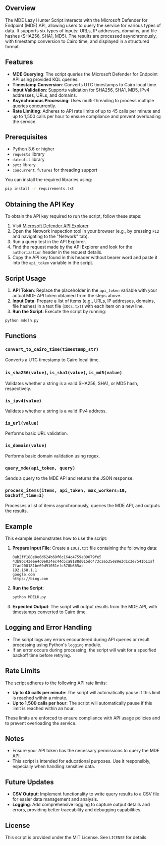 ## Overview

The MDE Lazy Hunter Script interacts with the Microsoft Defender for Endpoint (MDE) API, allowing users to query the service for various types of data. It supports six types of inputs: URLs, IP addresses, domains, and file hashes (SHA256, SHA1, MD5). The results are processed asynchronously, with timestamp conversion to Cairo time, and displayed in a structured format.

## Features

- **MDE Querying**: The script queries the Microsoft Defender for Endpoint API using provided KQL queries.
- **Timestamp Conversion**: Converts UTC timestamps to Cairo local time.
- **Input Validation**: Supports validation for SHA256, SHA1, MD5, IPv4 addresses, URLs, and domains.
- **Asynchronous Processing**: Uses multi-threading to process multiple queries concurrently.
- **Rate Limiting**: Adheres to API rate limits of up to 45 calls per minute and up to 1,500 calls per hour to ensure compliance and prevent overloading the service.
  
## Prerequisites

- Python 3.6 or higher
- `requests` library
- `dateutil` library
- `pytz` library
- `concurrent.futures` for threading support

You can install the required libraries using:

```bash
pip install -r requirements.txt
```

## Obtaining the API Key

To obtain the API key required to run the script, follow these steps:

1. Visit [Microsoft Defender API Explorer](https://security.microsoft.com/interoperability/api-explorer).
2. Open the Network inspection tool in your browser (e.g., by pressing `F12` and navigating to the "Network" tab).
3. Run a query test in the API Explorer.
4. Find the request made by the API Explorer and look for the `authorization` header in the request details.
5. Copy the API key found in this header without bearer word and paste it into the `api_token` variable in the script.

## Script Usage

1. **API Token**: Replace the placeholder in the `api_token` variable with your actual MDE API token obtained from the steps above.
2. **Input Data**: Prepare a list of items (e.g., URLs, IP addresses, domains, file hashes) in a text file (`IOCs.txt`) with each item on a new line.
3. **Run the Script**: Execute the script by running:

```bash
python mdelh.py
```

## Functions

### `convert_to_cairo_time(timestamp_str)`
Converts a UTC timestamp to Cairo local time.

### `is_sha256(value)`, `is_sha1(value)`, `is_md5(value)`
Validates whether a string is a valid SHA256, SHA1, or MD5 hash, respectively.

### `is_ipv4(value)`
Validates whether a string is a valid IPv4 address.

### `is_url(value)`
Performs basic URL validation.

### `is_domain(value)`
Performs basic domain validation using regex.

### `query_mde(api_token, query)`
Sends a query to the MDE API and returns the JSON response.

### `process_items(items, api_token, max_workers=10, backoff_time=1)`
Processes a list of items asynchronously, queries the MDE API, and outputs the results.

## Example

This example demonstrates how to use the script:

1. **Prepare Input File**: Create a `IOCs.txt` file containing the following data:
   ```
   0ab2ff188e8e6d624b60f6c164c4759a09079fe5
   43b9bc43eee4c0e034ec44d5ca8188d015dc473c2e535e89e3d1c3e7541b11af
   7fae200181be69d91051efc570b665ac
   192.168.1.1
   google.com
   https://bing.com
   ```

2. **Run the Script**:
   ```bash
   python MDELH.py
   ```

3. **Expected Output**: The script will output results from the MDE API, with timestamps converted to Cairo time.

## Logging and Error Handling

- The script logs any errors encountered during API queries or result processing using Python's `logging` module.
- If an error occurs during processing, the script will wait for a specified backoff time before retrying.

## Rate Limits

The script adheres to the following API rate limits:

- **Up to 45 calls per minute**: The script will automatically pause if this limit is reached within a minute.
- **Up to 1,500 calls per hour**: The script will automatically pause if this limit is reached within an hour.

These limits are enforced to ensure compliance with API usage policies and to prevent overloading the service.
## Notes

- Ensure your API token has the necessary permissions to query the MDE API.
- This script is intended for educational purposes. Use it responsibly, especially when handling sensitive data.

## Future Updates

- **CSV Output**: Implement functionality to write query results to a CSV file for easier data management and analysis.
- **Logging**: Add comprehensive logging to capture output details and errors, providing better traceability and debugging capabilities.
  
## License

This script is provided under the MIT License. See `LICENSE` for details.
